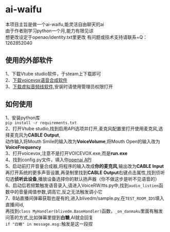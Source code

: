 # ai-waifu
本项目主旨是做一个ai-waifu,能灵活自由聊天的ai  
由于作者刚学习python一个月,能力有限见谅  
想更改设定于openao/identity.txt里更改
有问题或技术支持请联系+Q：1262852040  
## 使用的外部软件
1、下载Vtube studio软件，于steam上下载即可  
2、[下载voicevox语音合成软件](https://voicevox.hiroshiba.jp/)  
3、[下载虚拟音频线软件](https://vb-audio.com/Cable/index.htm),安装时请使用管理员权限打开  
## 如何使用
1、安装python库  
`pip install -r requirements.txt`  
2、打开Vtube studio,找到启用API选项并打开,麦克风配置里打开使用麦克风,选择麦克风为**CABLE Output**,  
   动作输入将Mouth Smile的输入改为**VoiceVolume**,将Mouth Open的输入改为**VoiceFrequency**  
3、打开voicevox,注意不是打开VOICEVOX.exe,而是**run.exe**  
4、找到config.py文件，填入你[openai API](https://platform.openai.com/account/api-keys)  
5、启动前打开音量合成器,将程序的输入改成**你的麦克风**,输出改为**CABLE Input**  
再打开系统的更多声音设置,再录制里找到**CABLE Output**右键点击属性,找到侦听勾选**侦听此设备**,播放设备选择你的默认扬声器（你不做这步是听不见语音的）  
6、启动后若频繁触发语音录入,请进入VoiceRW/tts.py中,找到`audio_listien`函数中的音量阈值参数,调高它,反之无法触发调小它  
7、B站直播间弹幕获取也是有的,进入blivedm/sample.py,在`TEST_ROOM_IDS`填入直播间id,  
再找到`class MyHandler(blivedm.BaseHandler)`函数，`_on_danmaku`里面有触发问答的方式,比如弹幕里提到**白糖**,AI就会回复  
`if "白糖" in message.msg:`触发是这一段捏  
